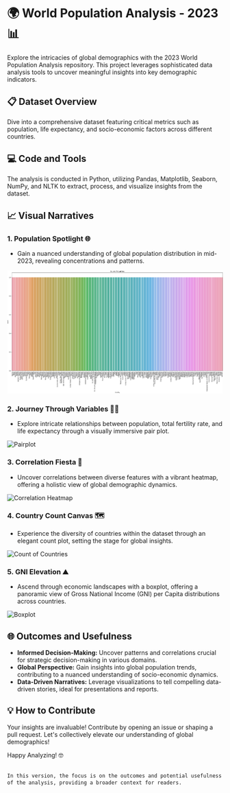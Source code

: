 # 🌍 World Population Analysis - 2023 📊

Explore the intricacies of global demographics with the 2023 World Population Analysis repository. This project leverages sophisticated data analysis tools to uncover meaningful insights into key demographic indicators.

## 📋 Dataset Overview

Dive into a comprehensive dataset featuring critical metrics such as population, life expectancy, and socio-economic factors across different countries.

## 💻 Code and Tools

The analysis is conducted in Python, utilizing Pandas, Matplotlib, Seaborn, NumPy, and NLTK to extract, process, and visualize insights from the dataset.

## 📈 Visual Narratives

### 1. Population Spotlight 🌐
   - Gain a nuanced understanding of global population distribution in mid-2023, revealing concentrations and patterns.

![Population Distribution](https://github.com/GOURIKP/EDA-For-2023-World-Population-Dataset/blob/main/uploaded%20images/Country%20Count%20Canvas.png)

### 2. Journey Through Variables 🚶‍♂️
   - Explore intricate relationships between population, total fertility rate, and life expectancy through a visually immersive pair plot.

![Pairplot](images/pairplot.png)

### 3. Correlation Fiesta 🌈
   - Uncover correlations between diverse features with a vibrant heatmap, offering a holistic view of global demographic dynamics.

![Correlation Heatmap](images/correlation_heatmap.png)

### 4. Country Count Canvas 🗺️
   - Experience the diversity of countries within the dataset through an elegant count plot, setting the stage for global insights.

![Count of Countries](images/countplot.png)

### 5. GNI Elevation ⛰️
   - Ascend through economic landscapes with a boxplot, offering a panoramic view of Gross National Income (GNI) per Capita distributions across countries.

![Boxplot](images/boxplot.png)

## 🌐 Outcomes and Usefulness

- **Informed Decision-Making:** Uncover patterns and correlations crucial for strategic decision-making in various domains.
- **Global Perspective:** Gain insights into global population trends, contributing to a nuanced understanding of socio-economic dynamics.
- **Data-Driven Narratives:** Leverage visualizations to tell compelling data-driven stories, ideal for presentations and reports.

## 💡 How to Contribute

Your insights are invaluable! Contribute by opening an issue or shaping a pull request. Let's collectively elevate our understanding of global demographics!

Happy Analyzing! 🤓
```

In this version, the focus is on the outcomes and potential usefulness of the analysis, providing a broader context for readers.
